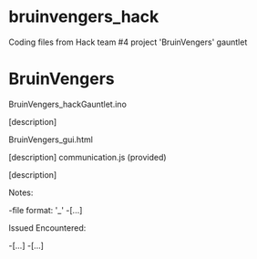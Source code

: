 # bruinvengers_hack
Coding files from Hack team #4 project  'BruinVengers' gauntlet

# BruinVengers

BruinVengers_hackGauntlet.ino

[description]

BruinVengers_gui.html

[description]
communication.js (provided)

[description]


Notes:

  -file format: '<TeamName>_<ReasonableNameOfFile>'
  -[...]

Issued Encountered:

  -[...]
  -[...]
